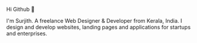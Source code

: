 
Hi Github 👋


I'm Surjith. A freelance Web Designer & Developer from Kerala, India. I design and develop websites, landing pages and applications for startups and enterprises.
